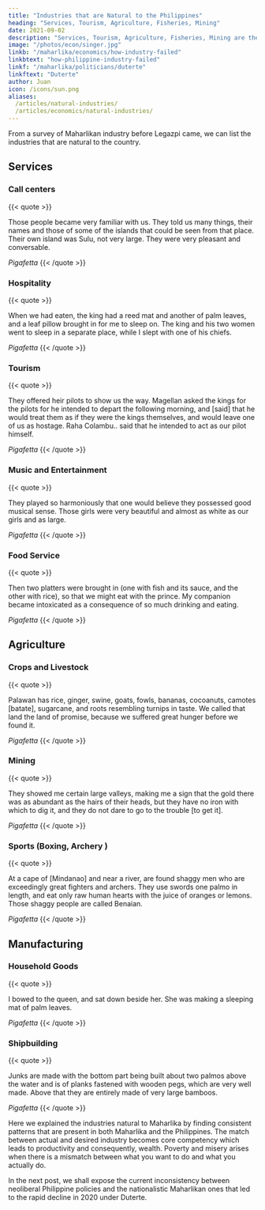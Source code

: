 ```yaml
---
title: "Industries that are Natural to the Philippines"
heading: "Services, Tourism, Agriculture, Fisheries, Mining"
date: 2021-09-02
description: "Services, Tourism, Agriculture, Fisheries, Mining are the natural industries of Maharlika and the Philippines"
image: "/photos/econ/singer.jpg"
linkb: "/maharlika/economics/how-industry-failed"
linkbtext: "how-philippine-industry-failed"
linkf: "/maharlika/politicians/duterte"
linkftext: "Duterte"
author: Juan
icon: /icons/sun.png
aliases:
  /articles/natural-industries/
  /articles/economics/natural-industries/
---
```


<!-- linkb: "articles/how-philippine-industry-failed"
linkbtext: "how-philippine-industry-failed"
linkf: "articles/politicians/duterte"
linkftext: "Duterte"
 -->

From a survey of Maharlikan industry before Legazpi came, we can list the industries that are natural to the country.

## Services 

### Call centers

{{< quote >}}
<p>Those people became very familiar with us. They told us many things, their names and those of some of the islands that could be seen from that place. Their own island was Sulu, not very large. They were very pleasant and conversable.</p>
<cite>Pigafetta</cite>
{{< /quote >}}


### Hospitality 

{{< quote >}}
<p>When we had eaten, the king had a reed mat and another of palm leaves, and a leaf pillow brought in for me to sleep on. The king and his two women went to sleep in a separate place, while I slept with one of his chiefs.</p>
<cite>Pigafetta</cite>
{{< /quote >}}


### Tourism

{{< quote >}}
<p>They offered heir pilots to show us the way. Magellan asked the kings for the pilots for he intended to depart the following morning, and [said] that he would treat them as if they were the kings themselves, and would leave one of us as hostage. Raha Colambu.. said that he intended to act as our pilot himself.</p>
<cite>Pigafetta</cite>
{{< /quote >}}


### Music and Entertainment

{{< quote >}}
<p>They played so harmoniously that one would believe they possessed good musical sense. Those girls were very beautiful and almost as white as our girls and as large.</p>
<cite>Pigafetta</cite>
{{< /quote >}}


### Food Service 

{{< quote >}}
<p>Then two platters were brought in (one with fish and its sauce, and the other with rice), so that we might eat with the prince. My companion became intoxicated as a consequence of so much drinking and eating.</p>
<cite>Pigafetta</cite>
{{< /quote >}}

<!-- Philippine industries  https://www.rappler.com/newsbreak/iq/171391-fast-facts-agriculture-livelihood-mindanao -->


## Agriculture 

### Crops and Livestock

{{< quote >}}
<p>Palawan has rice, ginger, swine, goats, fowls, bananas, cocoanuts, camotes [batate], sugarcane, and roots resembling turnips in taste. We called that land the land of promise, because we suffered great hunger before we found it.</p>
<cite>Pigafetta</cite>
{{< /quote >}}


<!-- Palm oil is more fussy with its requirements, whereas Coconut is more hardy. Palm needs sandy loam soil and doesn’t like too much water, whereas coconuts can grow on more kinds of soil and can tolerate water, which is important since the Philippines (and Sri Lanka) has a lot of typhoons whereas Malaysia and Indonesia do not.

Cocoa requires a lot of work to process and that’s why it’s mostly done in Africa where slave labor seems normal

Coffee demand is very fussy. The flavor of the bean has to be correct otherwise it is not exported and is just for the local market (i.e. kapeng barako). Vietnam has been cultivating coffee for a long time because they were colonized by the French and the French love coffee, and so they have economies of scale to produce good cofffee.

Spices such as garlic are controlled by cartels
 -->
<!-- Food production is the most promising and stable industry in the long run. Mindanao is known as the land of promise because of its fertility and natural resources. Even if global warming devastates the farmlands of Luzon, Mindanao will still be there to provide food.

The Duterte government seems to have pushed for agriculture the most. It did not have any broad iT development program nor electrification infrastructure program. But it has a lot of infrastructure for connecting farms to markets or rural areas to commercial areas -->


### Mining

{{< quote >}}
<p>They showed me certain large valleys, making me a sign that the gold there was as abundant as the hairs of their heads, but they have no iron with which to dig it, and they do not dare to go to the trouble [to get it].</p>
<cite>Pigafetta</cite>
{{< /quote >}}


### Sports (Boxing, Archery )

{{< quote >}}
<p>At a cape of [Mindanao] and near a river, are found shaggy men who are exceedingly great fighters and archers. They use swords one palmo in length, and eat only raw human hearts with the juice of oranges or lemons. Those shaggy people are called Benaian.</p>
<cite>Pigafetta</cite>
{{< /quote >}}


## Manufacturing

### Household Goods

{{< quote >}}
<p>I bowed to the queen, and sat down beside her. She was making a sleeping mat of palm leaves.</p>
<cite>Pigafetta</cite>
{{< /quote >}}


### Shipbuilding


{{< quote >}}
<p>Junks are made with the bottom part being built about two palmos above the water and is of planks fastened with wooden pegs, which are very well made. Above that they are entirely made of very large bamboos.</p>
<cite>Pigafetta</cite>
{{< /quote >}}


<!-- IT could be a potential industry since Filipinos are good at English like the India which had a big IT industry (Google’s CEO is Indian). However, IT also requires math which is not a Filipino expertise. Math is an expertise of India and China since the Indians invented zero and ‘Arabic’ numbers, while the Chinese invented the abacus. So IT might not be an industry natural to the Philippines.

Manufacturing has failed many times in the past because the country is an archipelago and the country is too free. So the future cannot be in manufacturing.
 -->


Here we explained the industries natural to Maharlika by finding consistent patterns that are present in both Maharlika and the Philippines. The match between actual and desired industry becomes core competency which leads to productivity and consequently, wealth.  Poverty and misery arises when there is a mismatch between what you want to do and what you actually do. 

In the next post, we shall expose the current inconsistency between neoliberal Philippine policies and the  nationalistic Maharlikan ones that led to the rapid decline in 2020 under Duterte. 

